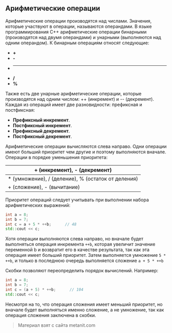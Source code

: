 ## Арифметические операции

Арифметические операции производятся над числами. Значения, которые участвуют в операции, называются операндами. В языке программирования C++ арифметические операции бинарными (производятся над двумя операндами) и унарными (выполняются над одним операндом). К бинарным операциям относят следующие:
- **+**
- **-**
- *****
- **/**
- **%**

Также есть две унарные арифметические операции, которые производятся над одним числом: ++ (инкремент) и -- (декремент). Каждая из операций имеет две разновидности: префиксная и постфиксная:
- **Префиксный инкремент**.
- **Постфиксный инкремент**.
- **Префиксный декремент**.
- **Постфиксный декремент**.

Арифметические операции вычисляются слева направо. Одни операции имеют больший приоритет чем другие и поэтому выполняются вначале. Операции в порядке уменьшения приоритета:

| + (инкремент), - (декремент)                       |
|----------------------------------------------------|
| * (умножение), / (деление), % (остаток от деления) |
| + (сложение), - (вычитание)                        |
Приоритет операций следует учитывать при выполнении набора арифметических выражений:

```cpp
int a = 8;
int b = 7;
int c = a + 5 * ++b;      // 48
std::cout << c;
```

Хотя операции выполняются слева направо, но вначале будет выполняться операция инкремента `++b`, которая увеличит значение переменной b и возвратит его в качестве результата, так как эта операция имеет больший приоритет. Затем выполняется умножение `5 * ++b`, и только в последнюю очередь выполняется сложение `a + 5 * ++b`

Скобки позволяют переопределить порядок вычислений. Например:

```cpp
int a = 8;
int b = 7;
int c = (a + 5) * ++b;      // 104
std::cout << c;
```

Несмотря на то, что операция сложения имеет меньший приоритет, но вначале будет выполняться именно сложение, а не умножение, так как операция сложения заключена в скобки.


> Материал взят с сайта metanit.com